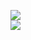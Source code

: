 [![](https://img.shields.io/badge/Made%20With-Github%20Spray-lightgrey.svg?style=for-the-badge&logo=github)](https://github.com/Annihil/github-spray#571)  
[![](https://i.imgur.com/2DrTn0Z.gif)](https://github.com/Annihil/github-spray)